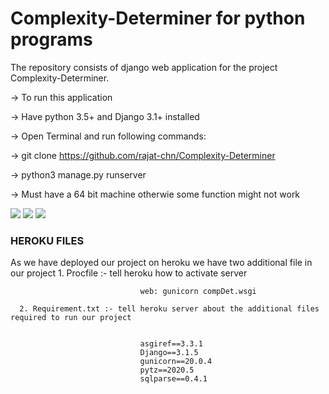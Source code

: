 # Complexity-Determiner for python programs

The repository consists of django web application for the project Complexity-Determiner.

-> To run this application

-> Have python 3.5+ and Django 3.1+ installed

-> Open Terminal and run following commands:

   -> git clone https://github.com/rajat-chn/Complexity-Determiner
   
   -> python3 manage.py runserver
   
   -> Must have a 64 bit machine otherwie some function might not work
   
<img src=https://github.com/rajat-chn/Complexity-Determiner/blob/homepage/compx/static/images/input1.png>
<img src=https://github.com/rajat-chn/Complexity-Determiner/blob/homepage/compx/static/images/input2.png>
<img src=https://github.com/rajat-chn/Complexity-Determiner/blob/homepage/compx/static/images/out.png>


### HEROKU FILES ###
As we have deployed our project on heroku we have two additional file in our project
      1. Procfile :- tell heroku how to activate server
                                 
                                 web: gunicorn compDet.wsgi
                                 
      2. Requirement.txt :- tell heroku server about the additional files required to run our project
      
      
                                 asgiref==3.3.1
                                 Django==3.1.5
                                 gunicorn==20.0.4
                                 pytz==2020.5
                                 sqlparse==0.4.1


